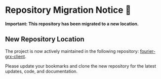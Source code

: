 # Repository Migration Notice 🚨

**Important: This repository has been migrated to a new location.**

## New Repository Location
The project is now actively maintained in the following repository: [fourier-grx-client](https://e.gitee.com/FourierIntelligence/repos/FourierIntelligence/fourier-grx-client/sources).

Please update your bookmarks and clone the new repository for the latest updates, code, and documentation.

